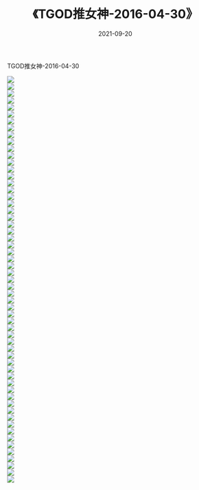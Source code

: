 ﻿---
layout: post
title:  《TGOD推女神-2016-04-30》
date:   2021-09-20
img: http://img.660000.xyz/Sharelink/网络美图/2021/TGOD推女神-2016-04-30/000.jpg
categories: [美女, 清纯, 唯美]
---

TGOD推女神-2016-04-30

  ![](http://img.660000.xyz/Sharelink/网络美图/2021/TGOD推女神-2016-04-30/001.jpg) <br> ![](http://img.660000.xyz/Sharelink/网络美图/2021/TGOD推女神-2016-04-30/002.jpg) <br> ![](http://img.660000.xyz/Sharelink/网络美图/2021/TGOD推女神-2016-04-30/003.jpg) <br> ![](http://img.660000.xyz/Sharelink/网络美图/2021/TGOD推女神-2016-04-30/004.jpg) <br> ![](http://img.660000.xyz/Sharelink/网络美图/2021/TGOD推女神-2016-04-30/005.jpg) <br> ![](http://img.660000.xyz/Sharelink/网络美图/2021/TGOD推女神-2016-04-30/006.jpg) <br> ![](http://img.660000.xyz/Sharelink/网络美图/2021/TGOD推女神-2016-04-30/007.jpg) <br> ![](http://img.660000.xyz/Sharelink/网络美图/2021/TGOD推女神-2016-04-30/008.jpg) <br> ![](http://img.660000.xyz/Sharelink/网络美图/2021/TGOD推女神-2016-04-30/009.jpg) <br> ![](http://img.660000.xyz/Sharelink/网络美图/2021/TGOD推女神-2016-04-30/010.jpg) <br> ![](http://img.660000.xyz/Sharelink/网络美图/2021/TGOD推女神-2016-04-30/011.jpg) <br> ![](http://img.660000.xyz/Sharelink/网络美图/2021/TGOD推女神-2016-04-30/012.jpg) <br> ![](http://img.660000.xyz/Sharelink/网络美图/2021/TGOD推女神-2016-04-30/013.jpg) <br> ![](http://img.660000.xyz/Sharelink/网络美图/2021/TGOD推女神-2016-04-30/014.jpg) <br> ![](http://img.660000.xyz/Sharelink/网络美图/2021/TGOD推女神-2016-04-30/015.jpg) <br> ![](http://img.660000.xyz/Sharelink/网络美图/2021/TGOD推女神-2016-04-30/016.jpg) <br> ![](http://img.660000.xyz/Sharelink/网络美图/2021/TGOD推女神-2016-04-30/017.jpg) <br> ![](http://img.660000.xyz/Sharelink/网络美图/2021/TGOD推女神-2016-04-30/018.jpg) <br> ![](http://img.660000.xyz/Sharelink/网络美图/2021/TGOD推女神-2016-04-30/019.jpg) <br> ![](http://img.660000.xyz/Sharelink/网络美图/2021/TGOD推女神-2016-04-30/020.jpg) <br> ![](http://img.660000.xyz/Sharelink/网络美图/2021/TGOD推女神-2016-04-30/021.jpg) <br> ![](http://img.660000.xyz/Sharelink/网络美图/2021/TGOD推女神-2016-04-30/022.jpg) <br> ![](http://img.660000.xyz/Sharelink/网络美图/2021/TGOD推女神-2016-04-30/023.jpg) <br> ![](http://img.660000.xyz/Sharelink/网络美图/2021/TGOD推女神-2016-04-30/024.jpg) <br> ![](http://img.660000.xyz/Sharelink/网络美图/2021/TGOD推女神-2016-04-30/025.jpg) <br> ![](http://img.660000.xyz/Sharelink/网络美图/2021/TGOD推女神-2016-04-30/026.jpg) <br> ![](http://img.660000.xyz/Sharelink/网络美图/2021/TGOD推女神-2016-04-30/027.jpg) <br> ![](http://img.660000.xyz/Sharelink/网络美图/2021/TGOD推女神-2016-04-30/028.jpg) <br> ![](http://img.660000.xyz/Sharelink/网络美图/2021/TGOD推女神-2016-04-30/029.jpg) <br> ![](http://img.660000.xyz/Sharelink/网络美图/2021/TGOD推女神-2016-04-30/030.jpg) <br> ![](http://img.660000.xyz/Sharelink/网络美图/2021/TGOD推女神-2016-04-30/031.jpg) <br> ![](http://img.660000.xyz/Sharelink/网络美图/2021/TGOD推女神-2016-04-30/032.jpg) <br> ![](http://img.660000.xyz/Sharelink/网络美图/2021/TGOD推女神-2016-04-30/033.jpg) <br> ![](http://img.660000.xyz/Sharelink/网络美图/2021/TGOD推女神-2016-04-30/034.jpg) <br> ![](http://img.660000.xyz/Sharelink/网络美图/2021/TGOD推女神-2016-04-30/035.jpg) <br> ![](http://img.660000.xyz/Sharelink/网络美图/2021/TGOD推女神-2016-04-30/036.jpg) <br> ![](http://img.660000.xyz/Sharelink/网络美图/2021/TGOD推女神-2016-04-30/037.jpg) <br> ![](http://img.660000.xyz/Sharelink/网络美图/2021/TGOD推女神-2016-04-30/038.jpg) <br> ![](http://img.660000.xyz/Sharelink/网络美图/2021/TGOD推女神-2016-04-30/039.jpg) <br> ![](http://img.660000.xyz/Sharelink/网络美图/2021/TGOD推女神-2016-04-30/040.jpg) <br> ![](http://img.660000.xyz/Sharelink/网络美图/2021/TGOD推女神-2016-04-30/041.jpg) <br> ![](http://img.660000.xyz/Sharelink/网络美图/2021/TGOD推女神-2016-04-30/042.jpg) <br> ![](http://img.660000.xyz/Sharelink/网络美图/2021/TGOD推女神-2016-04-30/043.jpg) <br> ![](http://img.660000.xyz/Sharelink/网络美图/2021/TGOD推女神-2016-04-30/044.jpg) <br> ![](http://img.660000.xyz/Sharelink/网络美图/2021/TGOD推女神-2016-04-30/045.jpg) <br> ![](http://img.660000.xyz/Sharelink/网络美图/2021/TGOD推女神-2016-04-30/046.jpg) <br> ![](http://img.660000.xyz/Sharelink/网络美图/2021/TGOD推女神-2016-04-30/047.jpg) <br> ![](http://img.660000.xyz/Sharelink/网络美图/2021/TGOD推女神-2016-04-30/048.jpg) <br> ![](http://img.660000.xyz/Sharelink/网络美图/2021/TGOD推女神-2016-04-30/049.jpg) <br> ![](http://img.660000.xyz/Sharelink/网络美图/2021/TGOD推女神-2016-04-30/050.jpg) <br> ![](http://img.660000.xyz/Sharelink/网络美图/2021/TGOD推女神-2016-04-30/051.jpg) <br> ![](http://img.660000.xyz/Sharelink/网络美图/2021/TGOD推女神-2016-04-30/052.jpg) <br> ![](http://img.660000.xyz/Sharelink/网络美图/2021/TGOD推女神-2016-04-30/053.jpg) <br> ![](http://img.660000.xyz/Sharelink/网络美图/2021/TGOD推女神-2016-04-30/054.jpg) <br> ![](http://img.660000.xyz/Sharelink/网络美图/2021/TGOD推女神-2016-04-30/055.jpg) <br> ![](http://img.660000.xyz/Sharelink/网络美图/2021/TGOD推女神-2016-04-30/056.jpg) <br> ![](http://img.660000.xyz/Sharelink/网络美图/2021/TGOD推女神-2016-04-30/057.jpg) <br> ![](http://img.660000.xyz/Sharelink/网络美图/2021/TGOD推女神-2016-04-30/058.jpg) <br> ![](http://img.660000.xyz/Sharelink/网络美图/2021/TGOD推女神-2016-04-30/059.jpg) <br>